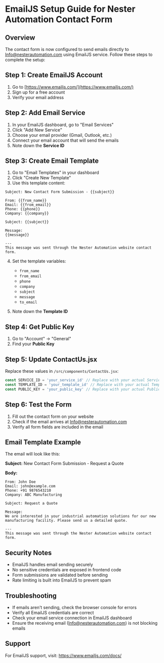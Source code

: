 # EmailJS Setup Guide for Nester Automation Contact Form

## Overview
The contact form is now configured to send emails directly to Info@nesterautomation.com using EmailJS service. Follow these steps to complete the setup:

## Step 1: Create EmailJS Account
1. Go to [https://www.emailjs.com/](https://www.emailjs.com/)
2. Sign up for a free account
3. Verify your email address

## Step 2: Add Email Service
1. In your EmailJS dashboard, go to "Email Services"
2. Click "Add New Service"
3. Choose your email provider (Gmail, Outlook, etc.)
4. Connect your email account that will send the emails
5. Note down the **Service ID**

## Step 3: Create Email Template
1. Go to "Email Templates" in your dashboard
2. Click "Create New Template"
3. Use this template content:

```
Subject: New Contact Form Submission - {{subject}}

From: {{from_name}}
Email: {{from_email}}
Phone: {{phone}}
Company: {{company}}

Subject: {{subject}}

Message:
{{message}}

---
This message was sent through the Nester Automation website contact form.
```

4. Set the template variables:
   - `from_name`
   - `from_email` 
   - `phone`
   - `company`
   - `subject`
   - `message`
   - `to_email`

5. Note down the **Template ID**

## Step 4: Get Public Key
1. Go to "Account" → "General"
2. Find your **Public Key**

## Step 5: Update ContactUs.jsx
Replace these values in `/src/components/ContactUs.jsx`:

```javascript
const SERVICE_ID = 'your_service_id' // Replace with your actual Service ID
const TEMPLATE_ID = 'your_template_id' // Replace with your actual Template ID  
const PUBLIC_KEY = 'your_public_key' // Replace with your actual Public Key
```

## Step 6: Test the Form
1. Fill out the contact form on your website
2. Check if the email arrives at Info@nesterautomation.com
3. Verify all form fields are included in the email

## Email Template Example
The email will look like this:

**Subject:** New Contact Form Submission - Request a Quote

**Body:**
```
From: John Doe
Email: john@example.com
Phone: +91 9876543210
Company: ABC Manufacturing

Subject: Request a Quote

Message:
We are interested in your industrial automation solutions for our new manufacturing facility. Please send us a detailed quote.

---
This message was sent through the Nester Automation website contact form.
```

## Security Notes
- EmailJS handles email sending securely
- No sensitive credentials are exposed in frontend code
- Form submissions are validated before sending
- Rate limiting is built into EmailJS to prevent spam

## Troubleshooting
- If emails aren't sending, check the browser console for errors
- Verify all EmailJS credentials are correct
- Check your email service connection in EmailJS dashboard
- Ensure the receiving email (Info@nesterautomation.com) is not blocking emails

## Support
For EmailJS support, visit: https://www.emailjs.com/docs/

